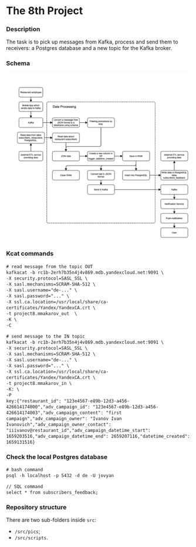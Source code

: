 # The 8th Project

### Description
The task is to pick up messages from Kafka, process and send them to receivers: a Postgres database and a new topic for the Kafka broker.

### Schema
![](src/pics/schema.png)

### Kcat commands

```
# read message from the topic OUT
kafkacat -b rc1b-2erh7b35n4j4v869.mdb.yandexcloud.net:9091 \
-X security.protocol=SASL_SSL \
-X sasl.mechanisms=SCRAM-SHA-512 \
-X sasl.username="de-..." \
-X sasl.password="..." \
-X ssl.ca.location=/usr/local/share/ca-certificates/Yandex/YandexCA.crt \
-t project8.mmakarov_out  \
-K \
-C 
```

```
# send message to the IN topic
kafkacat -b rc1b-2erh7b35n4j4v869.mdb.yandexcloud.net:9091 \
-X security.protocol=SASL_SSL \
-X sasl.mechanisms=SCRAM-SHA-512 \
-X sasl.username="de-..." \
-X sasl.password="..." \
-X ssl.ca.location=/usr/local/share/ca-certificates/Yandex/YandexCA.crt \
-t project8.mmakarov_in \
-K: \
-P 
key:{"restaurant_id": "123e4567-e89b-12d3-a456-426614174000","adv_campaign_id": "123e4567-e89b-12d3-a456-426614174003","adv_campaign_content": "first campaign","adv_campaign_owner": "Ivanov Ivan Ivanovich","adv_campaign_owner_contact": "iiivanov@restaurant_id","adv_campaign_datetime_start": 1659203516,"adv_campaign_datetime_end": 2659207116,"datetime_created": 1659131516}
```

### Check the local Postgres database

```
# bash command
psql -h localhost -p 5432 -d de -U jovyan
```

```
// SQL command
select * from subscribers_feedback;
```

### Repository structure

There are two sub-folders inside `src`:
- `/src/pics`;
- `/src/scripts`.
